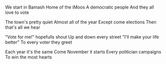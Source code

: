 We start in Bamash
Home of the iMoos
A democratic people
And they all love to vote

The town's pretty quiet
Almost all of the year
Except come elections
Then that's all we hear

"Vote for me!" hopefulls shout
Up and down every street
"I'll make your life better"
To every voter they greet

Each year it's the same
Come November it starts
Every politician campaigns 
To win the most hearts
